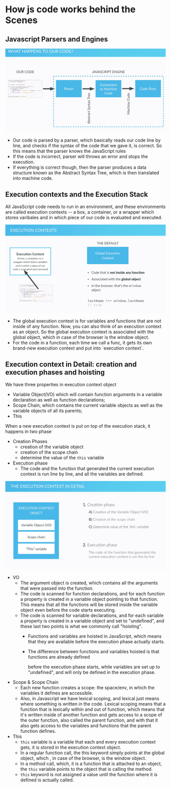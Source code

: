 # How js code works behind the Scenes

## Javascript Parsers and Engines

![](../.gitbook/assets/screen-shot-2019-06-19-at-3.52.15-pm.png)

* Our code is parsed by a parser,  which basically reads our code line by line, and checks if the syntax of the code that we gave it, is correct. So this means that the parser knows the JavaScript rules
* If the code is incorrect, parser will throws an error and stops the execution.
* If everything is correct though, then the parser produces a data structure known as the Abstract Syntax Tree, which is then translated into machine code.

## Execution contexts and the Execution Stack

All JavaScript code needs to run in an environment, and these environments are called execution contexts -- a box, a container, or a wrapper which stores varibales and in which piece of our code is evaluated and executed.

![](../.gitbook/assets/screen-shot-2019-06-27-at-4.28.12-pm.png)

* The global execution context is for variables and functions that are not inside of any function. Now, you can also think of an execution context as an object. So the global execution context is associated with the global object, which in case of the browser is the window object.
* For the code in a function, each time we call a func, it gets its own brand-new execution context and put into \`execution context\`.

## Execution context in Detail: creation and execution phases and hoisting

We have three properties in execution context object

* Variable Object\(VO\) which will contain function arguments in a variable declaration as well as function declarations;
* Scope Chain, which contains the current variable objects as well as the variable objects of all its parents;
* This

When a new execution context is put on top of the execution stack, it happens in two phase

* Creation Phases
  * creation of the variable object
  * creation of the scope chain
  * determine the value of the `this` variable
* Execution phase
  * The code and the function that generated the current execution context is run line by line, and all the variables are defined.

![](../.gitbook/assets/screen-shot-2019-06-27-at-5.01.47-pm.png)

* VO
  * The argument object is created, which contains all the arguments that were passed into the function.
  * The code is scanned for function declarations, and for each function a property is created in a variable object pointing to that function. This means that all the functions will be stored inside the variable object even before the code starts executing.
  * The code is scanned for variable declarations, and for each variable a property is created in a variable object and set to "undefined", and these last two points is what we commonly call "hoisting".
    * Functions and variables are hoisted in JavaScript, which means that they are available before the execution phase actually starts.
    * The difference between functions and variables hoisted is that functions are already defined

      before the execution phase starts, while variables are set up to "undefined", and will only be defined in the execution phase.
* Scope & Scope Chain
  * Each new function creates a scope: the space/env, in which the variables it defines are accessible.
  * Also, in Javascript we have lexical scoping, and lexical just means where something is written in the code.  Lexical scoping means that a function that is lexically within and out of function, which means that it's written inside of another function and gets access to a scope of the outer function, also called the parent function, and with that it also gets access to the variables and functions that the parent function defines.
* This
  * `this` variable is a variable that each and every execution context gets, it is stored in the execution context object.
  * In a regular function call, the this keyword simply points at the global object, which , in case of the browser, is the window object.
  * In a method call, which, it is a function that is attached to an object, the `this` variable points to the object that is calling the method.
  * `this` keyword is not assigned a value until the function where it is defined is actually called. 

